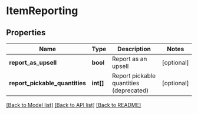 # ItemReporting

## Properties
Name | Type | Description | Notes
------------ | ------------- | ------------- | -------------
**report_as_upsell** | **bool** | Report as an upsell | [optional] 
**report_pickable_quantities** | **int[]** | Report pickable quantities (deprecated) | [optional] 

[[Back to Model list]](../README.md#documentation-for-models) [[Back to API list]](../README.md#documentation-for-api-endpoints) [[Back to README]](../README.md)


